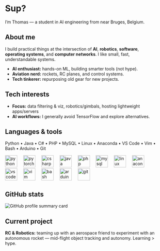 # Sup?

I’m Thomas — a student in AI engineering from near Bruges, Belgium.

## About me
I build practical things at the intersection of **AI**, **robotics**, **software**, **operating systems**, and **computer networks**. I like small, fast, understandable systems.

- **AI enthusiast:** hands-on ML, building smarter tools (not hype).
- **Aviation nerd:** rockets, RC planes, and control systems.
- **Tech tinkerer:** repurposing old gear for new projects.

## Tech interests
- **Focus:** data filtering & viz, robotics/gimbals, hosting lightweight apps/servers  
- **AI workflows:** I generally avoid TensorFlow and explore alternatives.

## Languages & tools
Python • Java • C# • PHP • MySQL • Linux • Anaconda • VS Code • Vim • Bash • Arduino • Git

<div align="left">
  <img src="https://cdn.jsdelivr.net/gh/devicons/devicon/icons/python/python-original.svg" height="40" alt="python" />
  <img width="12" />
  <img src="https://cdn.jsdelivr.net/gh/devicons/devicon/icons/pytorch/pytorch-original.svg" height="40" alt="pytorch" />
  <img width="12" />
  <img src="https://cdn.jsdelivr.net/gh/devicons/devicon/icons/csharp/csharp-original.svg" height="40" alt="csharp" />
  <img width="12" />
  <img src="https://cdn.jsdelivr.net/gh/devicons/devicon/icons/java/java-original.svg" height="40" alt="java" />
  <img width="12" />
  <img src="https://cdn.jsdelivr.net/gh/devicons/devicon/icons/php/php-original.svg" height="40" alt="php" />
  <img width="12" />
  <img src="https://cdn.jsdelivr.net/gh/devicons/devicon/icons/mysql/mysql-original.svg" height="40" alt="mysql" />
  <img width="12" />
  <img src="https://cdn.jsdelivr.net/gh/devicons/devicon/icons/linux/linux-original.svg" height="40" alt="linux" />
  <img width="12" />
  <img src="https://cdn.jsdelivr.net/gh/devicons/devicon/icons/anaconda/anaconda-original.svg" height="40" alt="anaconda" />
  <img width="12" />
  <img src="https://cdn.jsdelivr.net/gh/devicons/devicon/icons/vscode/vscode-original.svg" height="40" alt="vscode" />
  <img width="12" />
  <img src="https://cdn.jsdelivr.net/gh/devicons/devicon/icons/vim/vim-original.svg" height="40" alt="vim" />
  <img width="12" />
  <img src="https://cdn.jsdelivr.net/gh/devicons/devicon/icons/bash/bash-original.svg" height="40" alt="bash" />
  <img width="12" />
  <img src="https://cdn.jsdelivr.net/gh/devicons/devicon/icons/arduino/arduino-original.svg" height="40" alt="arduino" />
  <img width="12" />
  <img src="https://cdn.jsdelivr.net/gh/devicons/devicon/icons/git/git-original.svg" height="40" alt="git" />
</div>

## GitHub stats
![GitHub profile summary card](https://github-profile-summary-cards.vercel.app/api/cards/profile-details?username=aesaertthomas&theme=dracula)

## Current project
**RC & Robotics:** teaming up with an aerospace friend to experiment with an autonomous rocket — mid-flight object tracking and autonomy. Learning > hype.

